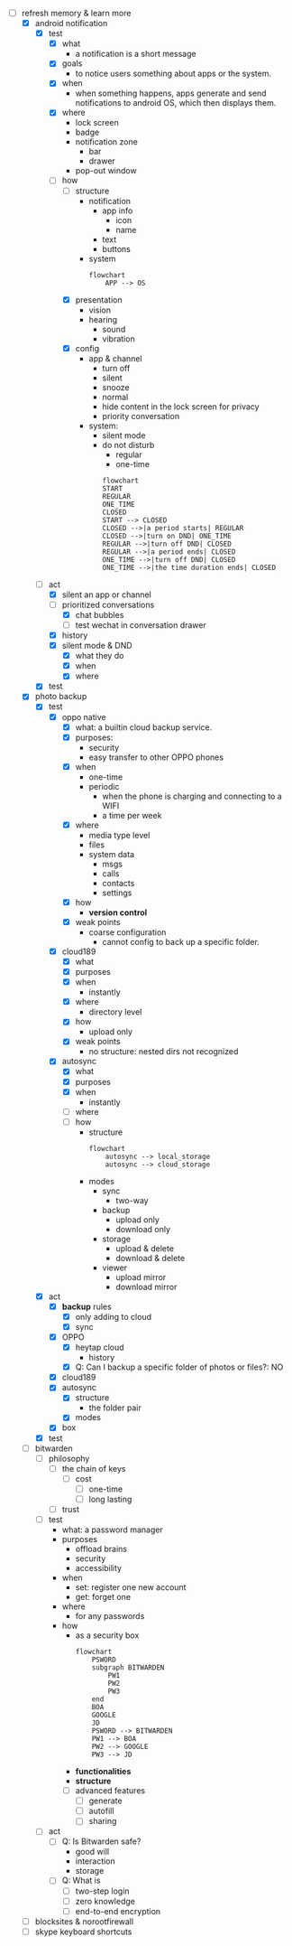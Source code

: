 - [ ] refresh memory & learn more
	- [x] android notification
		- [x] test
			- [x] what
				- a notification is a short message
			- [x] goals
				- to notice users something about apps or the system.
			- [x] when
				- when something happens, apps generate and send notifications to android OS, which then displays them.
			- [x] where
				- lock screen
				- badge
				- notification zone
					- bar
					- drawer
				- pop-out window 
			- [ ] how
				- [ ] structure
					- notification
						- app info
							- icon
							- name
						- text
						- buttons
					- system
						```mermaid
						flowchart
							APP --> OS
						```
				- [x] presentation
					- vision
					- hearing
						- sound
						- vibration
				- [x] config
					- app & channel
						- turn off
						- silent
						- snooze
						- normal
						- hide content in the lock screen for privacy
						- priority conversation
					- system:
						- silent mode 
						- do not disturb
							- regular
							- one-time
							```mermaid
							flowchart
							START
							REGULAR
							ONE_TIME
							CLOSED
							START --> CLOSED
							CLOSED -->|a period starts| REGULAR
							CLOSED -->|turn on DND| ONE_TIME
							REGULAR -->|turn off DND| CLOSED
							REGULAR -->|a period ends| CLOSED
							ONE_TIME -->|turn off DND| CLOSED
							ONE_TIME -->|the time duration ends| CLOSED
							``` 
		- [ ] act
			- [x] silent an app or channel
			- [ ] prioritized conversations
				- [x] chat bubbles
				- [ ] test wechat in conversation drawer
			- [x] history
			- [x] silent mode & DND
				- [x] what they do
				- [x] when
				- [x] where
		- [x] test
	- [x] photo backup
		- [x] test
			- [x] oppo native
				- [x] what: a builtin cloud backup service.
				- [x] purposes: 
					- security
					- easy transfer to other OPPO phones
				- [x] when
					- one-time
					- periodic
						- when the phone is charging and connecting to a WIFI
						- a time per week
				- [x] where
					- media type level
					- files
					- system data
						- msgs
						- calls
						- contacts
						- settings
				- [x] how
					- **version control**
				- [x] weak points
					- coarse configuration
						- cannot config to back up a specific folder.
			- [x] cloud189
				- [x] what
				- [x] purposes
				- [x] when
					- instantly
				- [x] where
					- directory level
				- [x] how
					- upload only
				- [x] weak points
					- no structure: nested dirs not recognized
			- [x] autosync
				- [x] what
				- [x] purposes
				- [x] when
					- instantly
				- [ ] where
				- [ ] how
					- structure
						```mermaid
						flowchart
							autosync --> local_storage
							autosync --> cloud_storage
						```
					- modes
						- sync
							- two-way
						- backup
							- upload only
							- download only
						- storage
							- upload & delete
							- download & delete
						- viewer
							- upload mirror
							- download mirror
		- [x] act
			- [x] **backup** rules
				- [x] only adding to cloud
				- [x] sync
			- [x] OPPO
				- [x] heytap cloud
					- history
				- [x] Q: Can I backup a specific folder of photos or files?: NO
			- [x] cloud189
			- [x] autosync
				- [x] structure
					- the folder pair
				- [x] modes
			- [x] box
		- [x] test 
	- [ ] bitwarden
		- [ ] philosophy
			- [ ] the chain of keys
				- [ ] cost
					- [ ] one-time
					- [ ] long lasting
			- [ ] trust
		- [ ] test
			- what: a password manager
			- purposes
				- offload brains
				- security
				- accessibility
			- when
				- set: register one new account
				- get: forget one
			- where
				- for any passwords
			- how
				- as a security box
					```mermaid
					flowchart
						PSWORD
						subgraph BITWARDEN
							PW1
							PW2
							PW3
						end
						BOA 
						GOOGLE
						JD
						PSWORD --> BITWARDEN
						PW1 --> BOA
						PW2 --> GOOGLE
						PW3 --> JD
					```
				- **functionalities**	
				- **structure**	
				- [ ] advanced features
					- [ ] generate
					- [ ] autofill
					- [ ] sharing
		- [ ] act
			- [ ] Q: Is Bitwarden safe?
				- good will
				- interaction
				- storage
			- [ ] Q: What is 
				- [ ] two-step login
				- [ ] zero knowledge
				- [ ] end-to-end encryption
				 
	- [ ] blocksites & norootfirewall
	- [ ] skype keyboard shortcuts
	
<!--stackedit_data:
eyJoaXN0b3J5IjpbLTEyNjUzODEwMzVdfQ==
-->